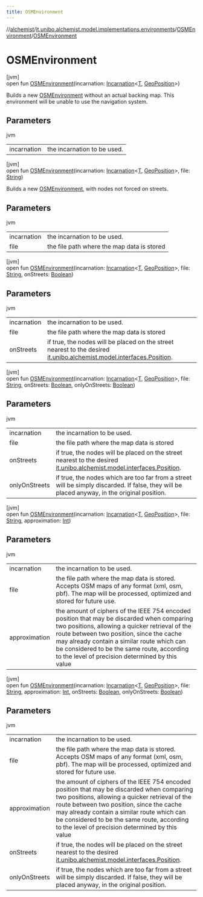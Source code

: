 ```yaml
---
title: OSMEnvironment
---
```

//[alchemist](../../../index.html)/[it.unibo.alchemist.model.implementations.environments](../index.html)/[OSMEnvironment](index.html)/[OSMEnvironment](-o-s-m-environment.html)



# OSMEnvironment



[jvm]\
open fun [OSMEnvironment](-o-s-m-environment.html)(incarnation: [Incarnation](../../it.unibo.alchemist.model.interfaces/-incarnation/index.html)<[T](../../it.unibo.alchemist.model.implementations.movestrategies.speed/-trace-dependant-speed/index.html), [GeoPosition](../../it.unibo.alchemist.model.interfaces/-geo-position/index.html)>)



Builds a new [OSMEnvironment](index.html) without an actual backing map. This environment will be unable to use the navigation system.



## Parameters


jvm

| | |
|---|---|
| incarnation | the incarnation to be used. |





[jvm]\
open fun [OSMEnvironment](-o-s-m-environment.html)(incarnation: [Incarnation](../../it.unibo.alchemist.model.interfaces/-incarnation/index.html)<[T](../../it.unibo.alchemist.model.implementations.movestrategies.speed/-trace-dependant-speed/index.html), [GeoPosition](../../it.unibo.alchemist.model.interfaces/-geo-position/index.html)>, file: [String](https://docs.oracle.com/javase/8/docs/api/java/lang/String.html))



Builds a new [OSMEnvironment](index.html), with nodes not forced on streets.



## Parameters


jvm

| | |
|---|---|
| incarnation | the incarnation to be used. |
| file | the file path where the map data is stored |





[jvm]\
open fun [OSMEnvironment](-o-s-m-environment.html)(incarnation: [Incarnation](../../it.unibo.alchemist.model.interfaces/-incarnation/index.html)<[T](../../it.unibo.alchemist.model.implementations.movestrategies.speed/-trace-dependant-speed/index.html), [GeoPosition](../../it.unibo.alchemist.model.interfaces/-geo-position/index.html)>, file: [String](https://docs.oracle.com/javase/8/docs/api/java/lang/String.html), onStreets: [Boolean](https://kotlinlang.org/api/latest/jvm/stdlib/kotlin/-boolean/index.html))



## Parameters


jvm

| | |
|---|---|
| incarnation | the incarnation to be used. |
| file | the file path where the map data is stored |
| onStreets | if true, the nodes will be placed on the street nearest to the desired [it.unibo.alchemist.model.interfaces.Position](../../it.unibo.alchemist.model.interfaces/-position/index.html). |





[jvm]\
open fun [OSMEnvironment](-o-s-m-environment.html)(incarnation: [Incarnation](../../it.unibo.alchemist.model.interfaces/-incarnation/index.html)<[T](../../it.unibo.alchemist.model.implementations.movestrategies.speed/-trace-dependant-speed/index.html), [GeoPosition](../../it.unibo.alchemist.model.interfaces/-geo-position/index.html)>, file: [String](https://docs.oracle.com/javase/8/docs/api/java/lang/String.html), onStreets: [Boolean](https://kotlinlang.org/api/latest/jvm/stdlib/kotlin/-boolean/index.html), onlyOnStreets: [Boolean](https://kotlinlang.org/api/latest/jvm/stdlib/kotlin/-boolean/index.html))



## Parameters


jvm

| | |
|---|---|
| incarnation | the incarnation to be used. |
| file | the file path where the map data is stored |
| onStreets | if true, the nodes will be placed on the street nearest to the desired [it.unibo.alchemist.model.interfaces.Position](../../it.unibo.alchemist.model.interfaces/-position/index.html). |
| onlyOnStreets | if true, the nodes which are too far from a street will be simply discarded. If false, they will be placed anyway, in the original position. |





[jvm]\
open fun [OSMEnvironment](-o-s-m-environment.html)(incarnation: [Incarnation](../../it.unibo.alchemist.model.interfaces/-incarnation/index.html)<[T](../../it.unibo.alchemist.model.implementations.movestrategies.speed/-trace-dependant-speed/index.html), [GeoPosition](../../it.unibo.alchemist.model.interfaces/-geo-position/index.html)>, file: [String](https://docs.oracle.com/javase/8/docs/api/java/lang/String.html), approximation: [Int](https://kotlinlang.org/api/latest/jvm/stdlib/kotlin/-int/index.html))



## Parameters


jvm

| | |
|---|---|
| incarnation | the incarnation to be used. |
| file | the file path where the map data is stored. Accepts OSM maps of any format (xml, osm, pbf). The map will be processed, optimized and stored for future use. |
| approximation | the amount of ciphers of the IEEE 754 encoded position that may be discarded when comparing two positions, allowing a quicker retrieval of the route between two position, since the cache may already contain a similar route which can be considered to be the same route, according to the level of precision determined by this value |





[jvm]\
open fun [OSMEnvironment](-o-s-m-environment.html)(incarnation: [Incarnation](../../it.unibo.alchemist.model.interfaces/-incarnation/index.html)<[T](../../it.unibo.alchemist.model.implementations.movestrategies.speed/-trace-dependant-speed/index.html), [GeoPosition](../../it.unibo.alchemist.model.interfaces/-geo-position/index.html)>, file: [String](https://docs.oracle.com/javase/8/docs/api/java/lang/String.html), approximation: [Int](https://kotlinlang.org/api/latest/jvm/stdlib/kotlin/-int/index.html), onStreets: [Boolean](https://kotlinlang.org/api/latest/jvm/stdlib/kotlin/-boolean/index.html), onlyOnStreets: [Boolean](https://kotlinlang.org/api/latest/jvm/stdlib/kotlin/-boolean/index.html))



## Parameters


jvm

| | |
|---|---|
| incarnation | the incarnation to be used. |
| file | the file path where the map data is stored. Accepts OSM maps of any format (xml, osm, pbf). The map will be processed, optimized and stored for future use. |
| approximation | the amount of ciphers of the IEEE 754 encoded position that may be discarded when comparing two positions, allowing a quicker retrieval of the route between two position, since the cache may already contain a similar route which can be considered to be the same route, according to the level of precision determined by this value |
| onStreets | if true, the nodes will be placed on the street nearest to the desired [it.unibo.alchemist.model.interfaces.Position](../../it.unibo.alchemist.model.interfaces/-position/index.html). |
| onlyOnStreets | if true, the nodes which are too far from a street will be simply discarded. If false, they will be placed anyway, in the original position. |





